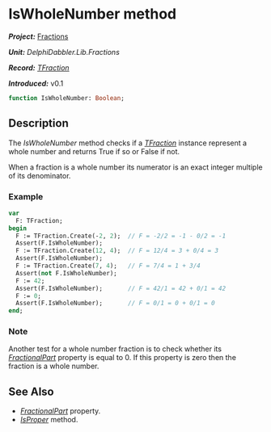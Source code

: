 # IsWholeNumber method

***Project:*** [Fractions](../API.md)

***Unit:*** _DelphiDabbler.Lib.Fractions_

***Record:*** [_TFraction_](./TFraction.md)

***Introduced:*** v0.1

```pascal
function IsWholeNumber: Boolean;
```

## Description

The _IsWholeNumber_ method checks if a [_TFraction_](./TFraction.md) instance represent a whole number and returns True if so or False if not.

When a fraction is a whole number its numerator is an exact integer multiple of its denominator.

### Example

```pascal
var
  F: TFraction;
begin
  F := TFraction.Create(-2, 2);  // F = -2/2 = -1 - 0/2 = -1
  Assert(F.IsWholeNumber);
  F := TFraction.Create(12, 4);  // F = 12/4 = 3 + 0/4 = 3
  Assert(F.IsWholeNumber);
  F := TFraction.Create(7, 4);   // F = 7/4 = 1 + 3/4
  Assert(not F.IsWholeNumber);
  F := 42;
  Assert(F.IsWholeNumber);       // F = 42/1 = 42 + 0/1 = 42
  F := 0;
  Assert(F.IsWholeNumber);       // F = 0/1 = 0 + 0/1 = 0
end;
```

### Note

Another test for a whole number fraction is to check whether its [_FractionalPart_](./TFraction-FractionalPart.md) property is equal to 0. If this property is zero then the fraction is a whole number.

## See Also

* [_FractionalPart_](./TFraction-FractionalPart.md) property.
* [_IsProper_](./TFraction-IsProper.md) method.
